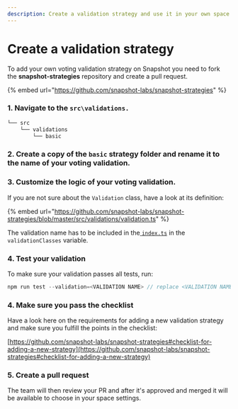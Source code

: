 ```yaml
---
description: Create a validation strategy and use it in your own space
---
```


# Create a validation strategy

To add your own voting validation strategy on Snapshot you need to fork the **snapshot-strategies** repository and create a pull request.

{% embed url="https://github.com/snapshot-labs/snapshot-strategies" %}

### 1. Navigate to the **`src\validations.`**

```bash
└── src
    └── validations
        └── basic
```

### 2. Create a copy of the **`basic`** strategy folder and rename it to the name of your voting validation.

### 3. Customize the logic of your voting validation.

If you are not sure about the `Validation` class, have a look at its definition:

{% embed url="https://github.com/snapshot-labs/snapshot-strategies/blob/master/src/validations/validation.ts" %}

The validation name has to be included in the[ `index.ts`](https://github.com/snapshot-labs/snapshot-strategies/blob/master/src/validations/index.ts)  in the `validationClasses` variable.

### 4. Test your validation

To make sure your validation passes all tests, run:

```javascript
npm run test --validation=<VALIDATION NAME> // replace <VALIDATION NAME>
```

### 4. Make sure you pass the checklist

Have a look here on the requirements for adding a new validation strategy and make sure you fulfill the points in the checklist:&#x20;

[https://github.com/snapshot-labs/snapshot-strategies#checklist-for-adding-a-new-strategy](https://github.com/snapshot-labs/snapshot-strategies#checklist-for-adding-a-new-strategy)

### 5. Create a pull request

The team will then review your PR and after it's approved and merged it will be available to choose in your space settings.
